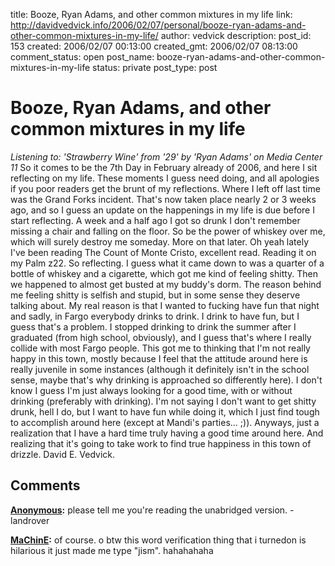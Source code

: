 title: Booze, Ryan Adams, and other common mixtures in my life
link: http://davidvedvick.info/2006/02/07/personal/booze-ryan-adams-and-other-common-mixtures-in-my-life/
author: vedvick
description: 
post_id: 153
created: 2006/02/07 00:13:00
created_gmt: 2006/02/07 08:13:00
comment_status: open
post_name: booze-ryan-adams-and-other-common-mixtures-in-my-life
status: private
post_type: post

# Booze, Ryan Adams, and other common mixtures in my life

_Listening to: 'Strawberry Wine' from '29' by 'Ryan Adams' on Media Center 11_ So it comes to be the 7th Day in February already of 2006, and here I sit reflecting on my life. These moments I guess need doing, and all apologies if you poor readers get the brunt of my reflections. Where I left off last time was the Grand Forks incident. That's now taken place nearly 2 or 3 weeks ago, and so I guess an update on the happenings in my life is due before I start reflecting. A week and a half ago I got so drunk I don't remember missing a chair and falling on the floor. So be the power of whiskey over me, which will surely destroy me someday. More on that later. Oh yeah lately I've been reading The Count of Monte Cristo, excellent read. Reading it on my Palm z22. So reflecting. I guess what it came down to was a quarter of a bottle of whiskey and a cigarette, which got me kind of feeling shitty. Then we happened to almost get busted at my buddy's dorm. The reason behind me feeling shitty is selfish and stupid, but in some sense they deserve talking about. My real reason is that I wanted to fucking have fun that night and sadly, in Fargo everybody drinks to drink. I drink to have fun, but I guess that's a problem. I stopped drinking to drink the summer after I graduated (from high school, obviously), and I guess that's where I really collide with most Fargo people. This got me to thinking that I'm not really happy in this town, mostly because I feel that the attitude around here is really juvenile in some instances (although it definitely isn't in the school sense, maybe that's why drinking is approached so differently here). I don't know I guess I'm just always looking for a good time, with or without drinking (preferably with drinking). I'm not saying I don't want to get shitty drunk, hell I do, but I want to have fun while doing it, which I just find tough to accomplish around here (except at Mandi's parties... ;)). Anyways, just a realization that I have a hard time truly having a good time around here. And realizing that it's going to take work to find true happiness in this town of drizzle. David E. Vedvick.

## Comments

**[Anonymous](#64 "2006-02-11 10:16:00"):** please tell me you're reading the unabridged version. -landrover

**[MaChinE](#65 "2006-02-12 17:44:00"):** of course. o btw this word verification thing that i turnedon is hilarious it just made me type "jism". hahahahaha

